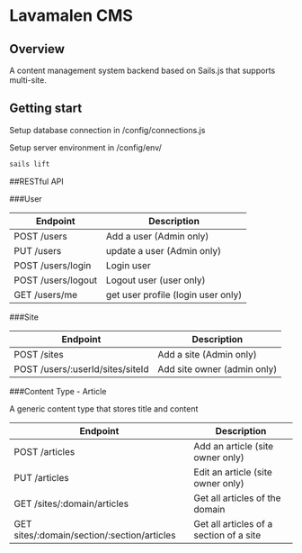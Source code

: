 # Lavamalen CMS

## Overview

A content management system backend based on Sails.js that supports multi-site.

## Getting start

Setup database connection in /config/connections.js

Setup server environment in /config/env/

```bash
sails lift
```

##RESTful API

###User

| Endpoint | Description |
| ---- | --------------- |
| POST /users | Add a user (Admin only) | Param: email, password, fullName, admin(boolean) |
| PUT /users | update a user (Admin only) | Param: id, email, password, fullName, admin(boolean) |
| POST /users/login | Login user | Param: email, password |
| POST /users/logout | Logout user (user only) | no param |
| GET /users/me | get user profile (login user only) | no param |

###Site

| Endpoint | Description |
| ---- | --------------- |
| POST /sites | Add a site (Admin only) | Param: domain |
| POST /users/:userId/sites/siteId | Add site owner (admin only) | no param |

###Content Type - Article

A generic content type that stores title and content

| Endpoint | Description |
| ---- | --------------- |
| POST /articles | Add an article (site owner only) | Param: json {'template':templateName, 'section': sectionName, 'site': siteId, en: {title: "title", body: "body"}} |
| PUT /articles | Edit an article (site owner only) | Param: same as POST |
| GET /sites/:domain/articles | Get all articles of the domain | param: no param |
| GET sites/:domain/section/:section/articles | Get all articles of a section of a site | param: no param |